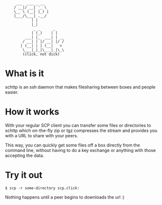 ```
     ___  ___ _ __  
    / __|/ __| '_ \ 
    \__ \ (__| |_) |
    |___/\___| .__/ 
            | |    
            |_|    
             _ _      _    
            | (_)    | |   
         ___| |_  ___| | __
        / __| | |/ __| |/ /
       | (__| | | (__|   < 
        \___|_|_|\___|_|\_\
        (click, not dick)
```
# What is it
schttp is an ssh daemon that makes filesharing between boxes and people easier. 

# How it works
With your regular SCP client you can transfer some files or directories to schttp which on-the-fly zip or tgz compresses the stream and provides you with a URL to share with your peers. 

This way, you can quickly get some files off a box directly from the command line, without having to do a key exchange or anything with those accepting the data.

# Try it out

```
$ scp -r some-directory scp.click: 
```

Nothing happens until a peer begins to downloads the url :)